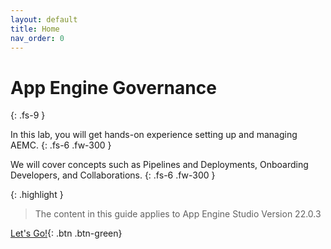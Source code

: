 ```yaml
---
layout: default
title: Home
nav_order: 0
---
```


# App Engine Governance
{: .fs-9 }


In this lab, you will get hands-on experience setting up and managing AEMC.
{: .fs-6 .fw-300 }

We will cover concepts such as Pipelines and Deployments, Onboarding Developers, and Collaborations.
{: .fs-6 .fw-300 }

{: .highlight }
> The content in this guide applies to App Engine Studio Version 22.0.3

[Let's Go!][LETSGO]{: .btn .btn-green}

<!-- Wrap text
|Name|Description| |
|:---|:---|:---|
|**0) Overview of App Engine** | *What is App Engine? Ready about it as well as key personas and install requirements.* | [START][Lab0]{: .btn .btn-purple}
|**1) App Engine Studio Setup Dev** | *How should you set up AES in Dev?*| [START][Lab1]{: .btn .btn-purple}
|**2) AEMC Setup in Prod - Pipeline and Environments** | *What are pipelines?  How do they help move apps between environments?* | [START][Lab2]{: .btn .btn-purple}
|**3) Configure App Intake in Prod** | *How can users apply to be App Creators?* | [START][Lab3]{: .btn .btn-purple}

|[Lab 2][Lab2]{: .btn .btn-purple } | Manage who can use AES and collaborate on apps.|
|[Lab 3][Lab3]{: .btn .btn-purple } | Set up the system to allow people to apply to build apps.|
|[Lab 4][Lab4]{: .btn .btn-purple } | Approve apps for deployment and move them through the pipeline.|
|[Lab 5][Lab5]{: .btn .btn-purple } | Application Templates|

[NEXT]: ./110_AES_Overview
[Lab1]: ./lab_1_configure
[Lab2]: ./lab_2_manage
[Lab3]: ./lab_3_manage
[Lab4]: ./lab_4_Manage_App_Deployment/
[Lab5]: ./lab_5_Bonus_Info/
-->

[LETSGO]: /docs/aes_overview